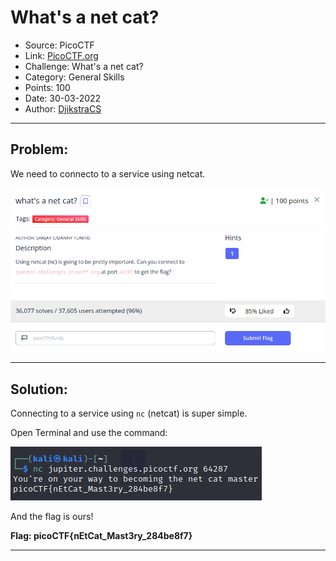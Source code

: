 # What's a net cat?
* Source: PicoCTF
* Link: [PicoCTF.org](https://picoctf.org/)
* Challenge: What's a net cat?
* Category: General Skills
* Points: 100
* Date: 30-03-2022
* Author: [DjikstraCS](https://github.com/DjikstraCS)

---
## Problem:

We need to connecto to a service using netcat.

![](./attachments/Pasted%20image%2020220330071828.png)

---
## Solution:

Connecting to a service using `nc` (netcat) is super simple.

Open Terminal and use the command:

![](./attachments/Pasted%20image%2020220330072940.png)

And the flag is ours!

**Flag: picoCTF{nEtCat_Mast3ry_284be8f7}**

---
